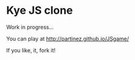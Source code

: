 # Kye JS clone

Work in progress...

You can play at http://partinez.github.io/JSgame/

If you like, it, fork it!
